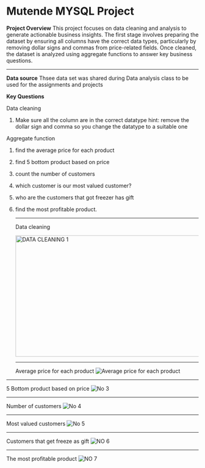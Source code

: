 # Mutende MYSQL Project
**Project Overview**
This project focuses on data cleaning and analysis to generate actionable business insights. The first stage involves preparing the dataset by ensuring all columns have the correct data types, particularly by removing dollar signs and commas from price-related fields.
Once cleaned, the dataset is analyzed using aggregate functions to answer key business questions.
***
**Data source**
Thsee data set was shared during Data analysis class to be used for the assignments and projects

**Key Questions**

Data cleaning
1. Make sure all the column are in the correct datatype
 hint: remove the dollar sign and comma so you change the datatype to a suitable one

Aggregate function
1. find the average price for each product
2. find 5 bottom product based on price
3. count the number of customers
4. which customer is our most valued customer?
5. who are the customers that got freezer has gift
6. find the most profitable product.
   ***
   Data cleaning
   
   <img width="566" height="318" alt="DATA CLEANING 1" src="https://github.com/user-attachments/assets/c82a6cc5-6b17-4eaa-b1b6-c886284a8e90" />

   ***
   Average price for each product
  ![Average price for each product](https://github.com/user-attachments/assets/c8194a58-aaec-4293-b7d7-443a9d378651)

***
5 Bottom product based on price
![No 3](https://github.com/user-attachments/assets/fc7e0a0a-1647-4734-ac94-81d669c3f542)

***
Number of customers
![No 4](https://github.com/user-attachments/assets/3258c4d7-131f-4085-893b-c27ebb4afb2a)

***
Most valued customers
![No 5](https://github.com/user-attachments/assets/a3190f3f-458e-4230-afc6-9226714895c9)

***
Customers that get freeze as gift
![NO 6](https://github.com/user-attachments/assets/752a2daa-7b62-40a7-bd49-897acd28c41e)

***
The most profitable product
![NO 7](https://github.com/user-attachments/assets/c43b688d-0809-4f3e-85ab-41ef69f727b8)


